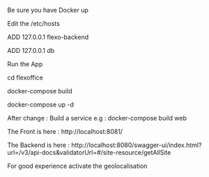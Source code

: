 Be sure you have Docker up

Edit the /etc/hosts

ADD  127.0.0.1       flexo-backend

ADD  127.0.0.1       db

Run the App

cd flexoffice

docker-compose build

docker-compose up -d

After change : 
Build a service
e.g : docker-compose build web

The Front is here :
http://localhost:8081/

The Backend is here :
http://localhost:8080/swagger-ui/index.html?url=/v3/api-docs&validatorUrl=#/site-resource/getAllSite




For good experience activate the geolocalisation


